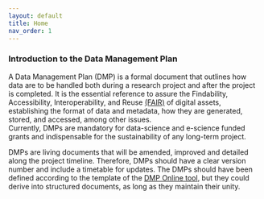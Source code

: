 ```yaml
---
layout: default
title: Home
nav_order: 1
---
```


### Introduction to the Data Management Plan

A Data Management Plan (DMP) is a formal document that outlines how data are to be handled both during a research project and after the project is completed. 
It is the essential reference to assure the Findability, Accessibility, Interoperability, and Reuse [(FAIR)](https://www.go-fair.org/fair-principles/) of digital assets, 
establishing the format of data and metadata, how they are generated, stored, and accessed, among other issues.  
Currently, DMPs are mandatory for data-science and e-science funded grants and indispensable for the sustainability of any long-term project.

DMPs are living documents that will be amended, improved and detailed along the project timeline. Therefore, DMPs should have a clear version number and include a
timetable for updates. The DMPs should have been defined according to the template of the [DMP Online tool](https://dmponline.dcc.ac.uk/), 
but they could derive into structured documents, as long as they maintain their unity.
